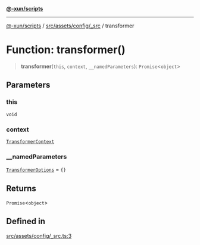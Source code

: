 [**@-xun/scripts**](../../../../../README.md)

***

[@-xun/scripts](../../../../../README.md) / [src/assets/config/\_src](../README.md) / transformer

# Function: transformer()

> **transformer**(`this`, `context`, `__namedParameters`): `Promise`\<`object`\>

## Parameters

### this

`void`

### context

[`TransformerContext`](../../../type-aliases/TransformerContext.md)

### \_\_namedParameters

[`TransformerOptions`](../../../type-aliases/TransformerOptions.md) = `{}`

## Returns

`Promise`\<`object`\>

## Defined in

[src/assets/config/\_src.ts:3](https://github.com/Xunnamius/xscripts/blob/12020afea79f1ec674174f8cb4103ac0b46875c5/src/assets/config/_src.ts#L3)
